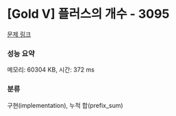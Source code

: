 # [Gold V] 플러스의 개수 - 3095 

[문제 링크](https://www.acmicpc.net/problem/3095) 

### 성능 요약

메모리: 60304 KB, 시간: 372 ms

### 분류

구현(implementation), 누적 합(prefix_sum)

